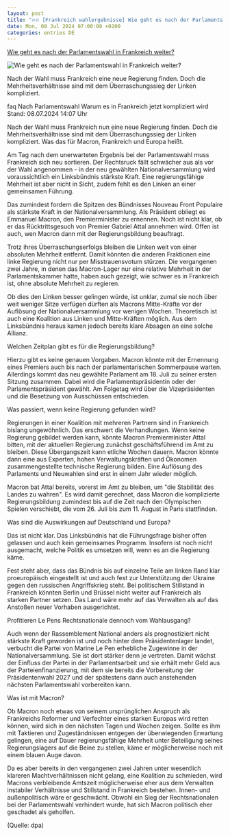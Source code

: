 ```yaml
---
layout: post
title: "🔥🔥 [Frankreich wahlergebnisse] Wie geht es nach der Parlamentswahl in Frankreich weiter?"
date: Mon, 08 Jul 2024 07:00:00 +0200
categories: entries DE
---
```

[Wie geht es nach der Parlamentswahl in Frankreich weiter?](https://www.tagesschau.de/ausland/europa/frankreich-wahl-264.html)

![Wie geht es nach der Parlamentswahl in Frankreich weiter?](https://images.tagesschau.de/image/5a082420-ee0a-4e90-9b97-ebb707bd09ab/AAABkJECdQ8/AAABjwnlFvA/16x9-1280/frankreich-wahl-266.jpg)

Nach der Wahl muss Frankreich eine neue Regierung finden. Doch die Mehrheitsverhältnisse sind mit dem Überraschungssieg der Linken kompliziert.

faq Nach Parlamentswahl Warum es in Frankreich jetzt kompliziert wird Stand: 08.07.2024 14:07 Uhr

Nach der Wahl muss Frankreich nun eine neue Regierung finden. Doch die Mehrheitsverhältnisse sind mit dem Überraschungssieg der Linken kompliziert. Was das für Macron, Frankreich und Europa heißt.

Am Tag nach dem unerwarteten Ergebnis bei der Parlamentswahl muss Frankreich sich neu sortieren. Der Rechtsruck fällt schwächer aus als vor der Wahl angenommen - in der neu gewählten Nationalversammlung wird voraussichtlich ein Linksbündnis stärkste Kraft. Eine regierungsfähige Mehrheit ist aber nicht in Sicht, zudem fehlt es den Linken an einer gemeinsamen Führung.

Das zumindest fordern die Spitzen des Bündnisses Nouveau Front Populaire als stärkste Kraft in der Nationalversammlung. Als Präsident obliegt es Emmanuel Macron, den Premierminister zu ernennen. Noch ist nicht klar, ob er das Rücktrittsgesuch von Premier Gabriel Attal annehmen wird. Offen ist auch, wen Macron dann mit der Regierungsbildung beauftragt.

Trotz ihres Überraschungserfolgs bleiben die Linken weit von einer absoluten Mehrheit entfernt. Damit könnten die anderen Fraktionen eine linke Regierung nicht nur per Misstrauensvotum stürzen. Die vergangenen zwei Jahre, in denen das Macron-Lager nur eine relative Mehrheit in der Parlamentskammer hatte, haben auch gezeigt, wie schwer es in Frankreich ist, ohne absolute Mehrheit zu regieren.

Ob dies den Linken besser gelingen würde, ist unklar, zumal sie noch über weit weniger Sitze verfügen dürften als Macrons Mitte-Kräfte vor der Auflösung der Nationalversammlung vor wenigen Wochen. Theoretisch ist auch eine Koalition aus Linken und Mitte-Kräften möglich. Aus dem Linksbündnis heraus kamen jedoch bereits klare Absagen an eine solche Allianz.

Welchen Zeitplan gibt es für die Regierungsbildung?

Hierzu gibt es keine genauen Vorgaben. Macron könnte mit der Ernennung eines Premiers auch bis nach der parlamentarischen Sommerpause warten. Allerdings kommt das neu gewählte Parlament am 18. Juli zu seiner ersten Sitzung zusammen. Dabei wird die Parlamentspräsidentin oder der Parlamentspräsident gewählt. Am Folgetag wird über die Vizepräsidenten und die Besetzung von Ausschüssen entschieden.

Was passiert, wenn keine Regierung gefunden wird?

Regierungen in einer Koalition mit mehreren Partnern sind in Frankreich bislang ungewöhnlich. Das erschwert die Verhandlungen. Wenn keine Regierung gebildet werden kann, könnte Macron Premierminister Attal bitten, mit der aktuellen Regierung zunächst geschäftsführend im Amt zu bleiben. Diese Übergangszeit kann etliche Wochen dauern. Macron könnte dann eine aus Experten, hohen Verwaltungskräften und Ökonomen zusammengestellte technische Regierung bilden. Eine Auflösung des Parlaments und Neuwahlen sind erst in einem Jahr wieder möglich.

Macron bat Attal bereits, vorerst im Amt zu bleiben, um "die Stabilität des Landes zu wahren". Es wird damit gerechnet, dass Macron die komplizierte Regierungsbildung zumindest bis auf die Zeit nach den Olympischen Spielen verschiebt, die vom 26. Juli bis zum 11. August in Paris stattfinden.

Was sind die Auswirkungen auf Deutschland und Europa?

Das ist nicht klar. Das Linksbündnis hat die Führungsfrage bisher offen gelassen und auch kein gemeinsames Programm. Insofern ist noch nicht ausgemacht, welche Politik es umsetzen will, wenn es an die Regierung käme.

Fest steht aber, dass das Bündnis bis auf einzelne Teile am linken Rand klar proeuropäisch eingestellt ist und auch fest zur Unterstützung der Ukraine gegen den russischen Angriffskrieg steht. Bei politischem Stillstand in Frankreich könnten Berlin und Brüssel nicht weiter auf Frankreich als starken Partner setzen. Das Land wäre mehr auf das Verwalten als auf das Anstoßen neuer Vorhaben ausgerichtet.

Profitieren Le Pens Rechtsnationale dennoch vom Wahlausgang?

Auch wenn der Rassemblement National anders als prognostiziert nicht stärkste Kraft geworden ist und noch hinter dem Präsidentenlager landet, verbucht die Partei von Marine Le Pen erhebliche Zugewinne in der Nationalversammlung. Sie ist dort stärker denn je vertreten. Damit wächst der Einfluss der Partei in der Parlamentsarbeit und sie erhält mehr Geld aus der Parteienfinanzierung, mit dem sie bereits die Vorbereitung der Präsidentenwahl 2027 und der spätestens dann auch anstehenden nächsten Parlamentswahl vorbereiten kann.

Was ist mit Macron?

Ob Macron noch etwas von seinem ursprünglichen Anspruch als Frankreichs Reformer und Verfechter eines starken Europas wird retten können, wird sich in den nächsten Tagen und Wochen zeigen. Sollte es ihm mit Taktieren und Zugeständnissen entgegen der überwiegenden Erwartung gelingen, eine auf Dauer regierungsfähige Mehrheit unter Beteiligung seines Regierungslagers auf die Beine zu stellen, käme er möglicherweise noch mit einem blauen Auge davon.

Da es aber bereits in den vergangenen zwei Jahren unter wesentlich klareren Machtverhältnissen nicht gelang, eine Koalition zu schmieden, wird Macrons verbleibende Amtszeit möglicherweise eher aus dem Verwalten instabiler Verhältnisse und Stillstand in Frankreich bestehen. Innen- und außenpolitisch wäre er geschwächt. Obwohl ein Sieg der Rechtsnationalen bei der Parlamentswahl verhindert wurde, hat sich Macron politisch eher geschadet als geholfen.

(Quelle: dpa)

